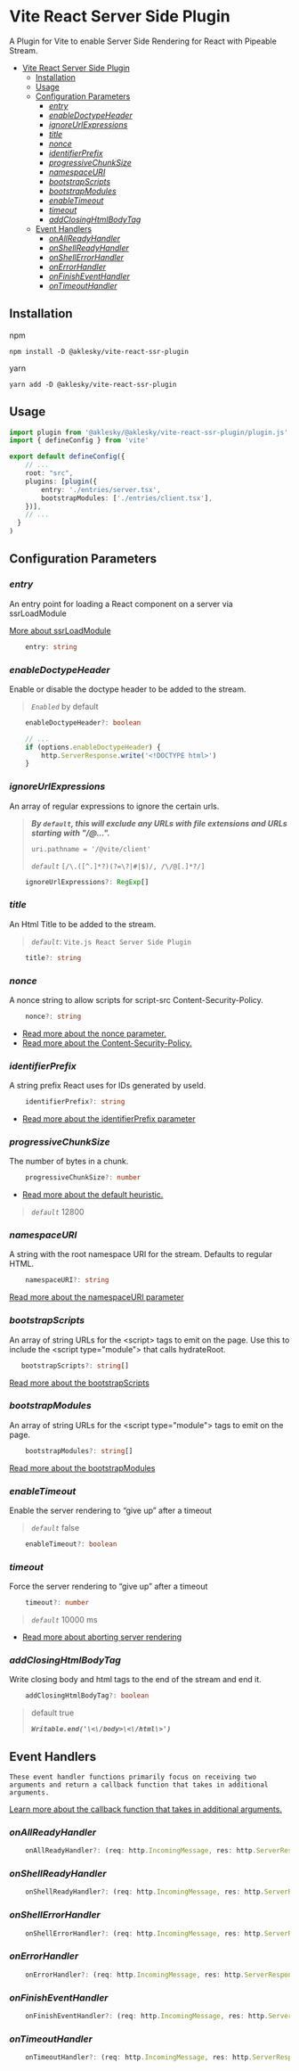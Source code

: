 # Vite React Server Side Plugin

A Plugin for Vite to enable Server Side Rendering for React with Pipeable Stream.

- [Vite React Server Side Plugin](#vite-react-server-side-plugin)
  - [Installation](#installation)
  - [Usage](#usage)
  - [Configuration Parameters](#configuration-parameters)
    - [*entry*](#entry)
    - [*enableDoctypeHeader*](#enabledoctypeheader)
    - [*ignoreUrlExpressions*](#ignoreurlexpressions)
    - [*title*](#title)
    - [*nonce*](#nonce)
    - [*identifierPrefix*](#identifierprefix)
    - [*progressiveChunkSize*](#progressivechunksize)
    - [*namespaceURI*](#namespaceuri)
    - [*bootstrapScripts*](#bootstrapscripts)
    - [*bootstrapModules*](#bootstrapmodules)
    - [*enableTimeout*](#enabletimeout)
    - [*timeout*](#timeout)
    - [*addClosingHtmlBodyTag*](#addclosinghtmlbodytag)
  - [Event Handlers](#event-handlers)
    - [*onAllReadyHandler*](#onallreadyhandler)
    - [*onShellReadyHandler*](#onshellreadyhandler)
    - [*onShellErrorHandler*](#onshellerrorhandler)
    - [*onErrorHandler*](#onerrorhandler)
    - [*onFinishEventHandler*](#onfinisheventhandler)
    - [*onTimeoutHandler*](#ontimeouthandler)

## Installation

npm

```shell
npm install -D @aklesky/vite-react-ssr-plugin
```

yarn

```shell
yarn add -D @aklesky/vite-react-ssr-plugin
```

## Usage

```typescript
import plugin from '@aklesky/@aklesky/vite-react-ssr-plugin/plugin.js'
import { defineConfig } from 'vite'

export default defineConfig({
    // ...
    root: "src",
    plugins: [plugin({
        entry: './entries/server.tsx',
        bootstrapModules: ['./entries/client.tsx'],
    })],
    // ...
  }
)

```

## Configuration Parameters

### *entry*

An entry point for loading a React component on a server via ssrLoadModule

[More about ssrLoadModule](https://vitejs.dev/guide/api-javascript.html#vitedevserver)

```typescript
    entry: string
```

### *enableDoctypeHeader*

Enable or disable the doctype header to be added to the stream.

> *`Enabled`* by default

```typescript
    enableDoctypeHeader?: boolean

    // ...
    if (options.enableDoctypeHeader) {
        http.ServerResponse.write('<!DOCTYPE html>')
    }
```

### *ignoreUrlExpressions*

An array of regular expressions to ignore the certain urls.

> ***By `default`, this will exclude any URLs with file extensions and URLs starting with "/@...".***
>
> `uri.pathname = '/@vite/client'`
>
> *`default`* `[/\.([^.]*?)(?=\?|#|$)/, /\/@[.]*?/]`

```typescript
    ignoreUrlExpressions?: RegExp[]
```

### *title*

An Html Title to be added to the stream.

> *`default`*: `Vite.js React Server Side Plugin`

```typescript
    title?: string
```

### *nonce*

A nonce string to allow scripts for script-src Content-Security-Policy.

```typescript
    nonce?: string
```

- [Read more about the nonce parameter.](https://beta.reactjs.org/reference/react-dom/server/renderToPipeableStream#parameters)
- [Read more about the Content-Security-Policy.](https://developer.mozilla.org/en-US/docs/Web/HTTP/Headers/Content-Security-Policy/script-src)

### *identifierPrefix*

A string prefix React uses for IDs generated by useId.

```typescript
    identifierPrefix?: string
```

- [Read more about the identifierPrefix parameter](https://beta.reactjs.org/reference/react-dom/server/renderToPipeableStream#parameters)

### *progressiveChunkSize*

The number of bytes in a chunk.

```typescript
    progressiveChunkSize?: number
```

- [Read more about the default heuristic.](https://github.com/facebook/react/blob/14c2be8dac2d5482fda8a0906a31d239df8551fc/packages/react-server/src/ReactFizzServer.js#L210-L225)

> *`default`* 12800

### *namespaceURI*

A string with the root namespace URI for the stream. Defaults to regular HTML.

```typescript
    namespaceURI?: string
```

[Read more about the namespaceURI parameter](https://beta.reactjs.org/reference/react-dom/server/renderToPipeableStream#parameters)

### *bootstrapScripts*

An array of string URLs for the \<script\> tags to emit on the page.
Use this to include the \<script type="module\"\> that calls hydrateRoot.

 ```typescript
    bootstrapScripts?: string[]
```

[Read more about the bootstrapScripts](https://beta.reactjs.org/reference/react-dom/server/renderToPipeableStream#parameters)

### *bootstrapModules*

An array of string URLs for the \<script type="module"\> tags to emit on the page.

```typescript
    bootstrapModules?: string[]
```

[Read more about the bootstrapModules](https://beta.reactjs.org/reference/react-dom/server/renderToPipeableStream#parameters)

### *enableTimeout*

Enable the server rendering to “give up” after a timeout

> *`default`* false

```typescript
    enableTimeout?: boolean
```

### *timeout*

Force the server rendering to “give up” after a timeout

```typescript
    timeout?: number
```

> *`default`* 10000 ms

- [Read more about aborting server rendering](https://beta.reactjs.org/reference/react-dom/server/renderToPipeableStream#aborting-server-rendering )

### *addClosingHtmlBodyTag*

Write closing body and html tags to the end of the stream and end it.

```typescript
    addClosingHtmlBodyTag?: boolean
```

> default true
>
> ***`Writable.end('\<\/body>\<\/html\>')`***

## Event Handlers

`These event handler functions primarily focus on receiving two arguments and return a callback function that takes in additional arguments.`

[Learn more about the callback function that takes in additional arguments.](https://github.com/aklesky/node-workspace/blob/next/packages/streamable-react/wiki/streamable.md)

### *onAllReadyHandler*

```typescript
    onAllReadyHandler?: (req: http.IncomingMessage, res: http.ServerResponse) => (pipe: () => Writable, error?: Error) => Promise<void>
```

### *onShellReadyHandler*

```typescript
    onShellReadyHandler?: (req: http.IncomingMessage, res: http.ServerResponse) => (pipe: () => Writable, error?: Error) => Promise<void>
```

### *onShellErrorHandler*

```typescript
    onShellErrorHandler?: (req: http.IncomingMessage, res: http.ServerResponse) => (error: unknown, writeable: Writable) => Promise<void>
```

### *onErrorHandler*

```typescript
    onErrorHandler?: (req: http.IncomingMessage, res: http.ServerResponse) => (error: unknown, writeable: Writable) => Promise<void>
```

### *onFinishEventHandler*

```typescript
    onFinishEventHandler?: (req: http.IncomingMessage, res: http.ServerResponse) => () => Promise<string | void>
```

### *onTimeoutHandler*

```typescript
    onTimeoutHandler?: (req: http.IncomingMessage, res: http.ServerResponse) => (cb?: () => void) => Promise<void>
```
